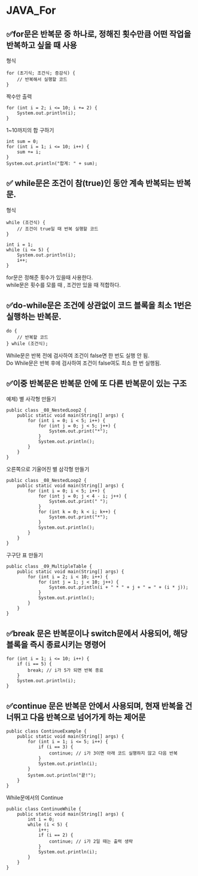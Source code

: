 # JAVA_For  

## ✅for문은 반복문 중 하나로, 정해진 횟수만큼 어떤 작업을 반복하고 싶을 때 사용  

형식  
```
for (초기식; 조건식; 증감식) {
    // 반복해서 실행할 코드
}
```
짝수만 출력  
```
for (int i = 2; i <= 10; i += 2) {
    System.out.println(i);
}
```


1~10까지의 합 구하기  
```
int sum = 0;
for (int i = 1; i <= 10; i++) {
    sum += i;
}
System.out.println("합계: " + sum);
```


## ✅ while문은 조건이 참(true)인 동안 계속 반복되는 반복문.  

형식
```
while (조건식) {
    // 조건이 true일 때 반복 실행할 코드
}
```
```
int i = 1;
while (i <= 5) {
    System.out.println(i);
    i++;
}
```


for문은 정해준 횟수가 있을때 사용한다.  
while문은 횟수를 모를 때 , 조건만 있을 때 적합하다.  


## ✅do-while문은 조건에 상관없이 코드 블록을 최소 1번은 실행하는 반복문.  

```
do {
    // 반복할 코드
} while (조건식);
```

While문은 반복 전에 검사하여 조건이 false면 한 번도 실행 안 됨.  
Do While문은 반복 후에 검사하여 조건이 false여도 최소 한 번 실행됨.  

## ✅이중 반복문은 반복문 안에 또 다른 반복문이 있는 구조  

예제) 별 사각형 만들기  
```
public class _08_NestedLoop2 {
    public static void main(String[] args) {
        for (int i = 0; i < 5; i++) {
            for (int j = 0; j < 5; j++) {
                System.out.print("*");
            }
            System.out.println();
        }
    }
}
```
오른쪽으로 기울어진 별 삼각형 만들기  
```
public class _08_NestedLoop2 {
    public static void main(String[] args) {
        for (int i = 0; i < 5; i++) {
            for (int j = 0; j < 4 - i; j++) {
                System.out.print(" ");
            }
            for (int k = 0; k < i; k++) {
                System.out.print("*");
            }
            System.out.println();
        }
    }
}
```
구구단 표 만들기  
```
public class _09_MultipleTable {
    public static void main(String[] args) {
        for (int i = 2; i < 10; i++) {
            for (int j = 1; j < 10; j++) {
                System.out.println(i + " * " + j + " = " + (i * j));
            }
            System.out.println();
        }
    }
}
```
## ✅break 문은 반복문이나 switch문에서 사용되어, 해당 블록을 즉시 종료시키는 명령어  

```
for (int i = 1; i <= 10; i++) {
    if (i == 5) {
        break; // i가 5가 되면 반복 종료
    }
    System.out.println(i);
}
```
## ✅continue 문은 반복문 안에서 사용되며, 현재 반복을 건너뛰고 다음 반복으로 넘어가게 하는 제어문  
```
public class ContinueExample {
    public static void main(String[] args) {
        for (int i = 1; i <= 5; i++) {
            if (i == 3) {
                continue; // i가 3이면 아래 코드 실행하지 않고 다음 반복
            }
            System.out.println(i);
        }
        System.out.println("끝!");
    }
}
```
While문에서의 Continue  
```
public class ContinueWhile {
    public static void main(String[] args) {
        int i = 0;
        while (i < 5) {
            i++;
            if (i == 2) {
                continue; // i가 2일 때는 출력 생략
            }
            System.out.println(i);
        }
    }
}
```

